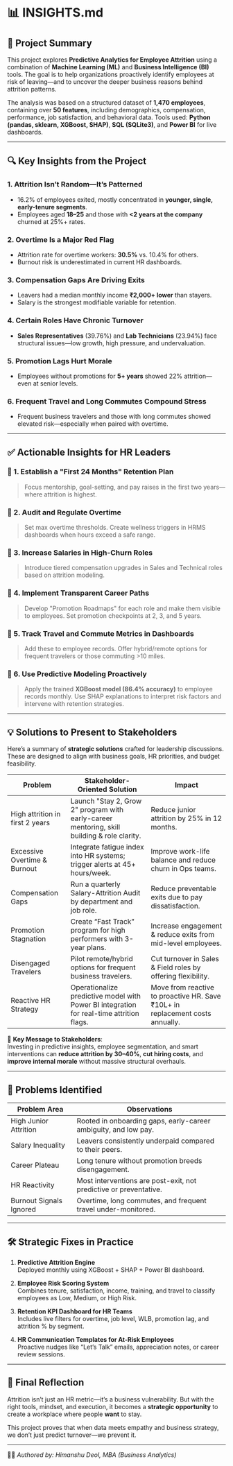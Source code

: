 # 📊 INSIGHTS.md

## 🎯 Project Summary

This project explores **Predictive Analytics for Employee Attrition** using a combination of **Machine Learning (ML)** and **Business Intelligence (BI)** tools. The goal is to help organizations proactively identify employees at risk of leaving—and to uncover the deeper business reasons behind attrition patterns.

The analysis was based on a structured dataset of **1,470 employees**, containing over **50 features**, including demographics, compensation, performance, job satisfaction, and behavioral data. Tools used: **Python (pandas, sklearn, XGBoost, SHAP)**, **SQL (SQLite3)**, and **Power BI** for live dashboards.

---

## 🔍 Key Insights from the Project

### 1. **Attrition Isn’t Random—It’s Patterned**
- 16.2% of employees exited, mostly concentrated in **younger, single, early-tenure segments**.
- Employees aged **18–25** and those with **<2 years at the company** churned at 25%+ rates.

### 2. **Overtime Is a Major Red Flag**
- Attrition rate for overtime workers: **30.5%** vs. 10.4% for others.
- Burnout risk is underestimated in current HR dashboards.

### 3. **Compensation Gaps Are Driving Exits**
- Leavers had a median monthly income **₹2,000+ lower** than stayers.
- Salary is the strongest modifiable variable for retention.

### 4. **Certain Roles Have Chronic Turnover**
- **Sales Representatives** (39.76%) and **Lab Technicians** (23.94%) face structural issues—low growth, high pressure, and undervaluation.

### 5. **Promotion Lags Hurt Morale**
- Employees without promotions for **5+ years** showed 22% attrition—even at senior levels.

### 6. **Frequent Travel and Long Commutes Compound Stress**
- Frequent business travelers and those with long commutes showed elevated risk—especially when paired with overtime.

---

## ✅ Actionable Insights for HR Leaders

### 🔹 1. **Establish a "First 24 Months" Retention Plan**
> Focus mentorship, goal-setting, and pay raises in the first two years—where attrition is highest.

### 🔹 2. **Audit and Regulate Overtime**
> Set max overtime thresholds. Create wellness triggers in HRMS dashboards when hours exceed a safe range.

### 🔹 3. **Increase Salaries in High-Churn Roles**
> Introduce tiered compensation upgrades in Sales and Technical roles based on attrition modeling.

### 🔹 4. **Implement Transparent Career Paths**
> Develop "Promotion Roadmaps" for each role and make them visible to employees. Set promotion checkpoints at 2, 3, and 5 years.

### 🔹 5. **Track Travel and Commute Metrics in Dashboards**
> Add these to employee records. Offer hybrid/remote options for frequent travelers or those commuting >10 miles.

### 🔹 6. **Use Predictive Modeling Proactively**
> Apply the trained **XGBoost model (86.4% accuracy)** to employee records monthly. Use SHAP explanations to interpret risk factors and intervene with retention strategies.

---

## 💡 Solutions to Present to Stakeholders

Here’s a summary of **strategic solutions** crafted for leadership discussions. These are designed to align with business goals, HR priorities, and budget feasibility.

| Problem | Stakeholder-Oriented Solution | Impact |
|--------|-------------------------------|--------|
| High attrition in first 2 years | Launch "Stay 2, Grow 2" program with early-career mentoring, skill building & role clarity. | Reduce junior attrition by 25% in 12 months. |
| Excessive Overtime & Burnout | Integrate fatigue index into HR systems; trigger alerts at 45+ hours/week. | Improve work-life balance and reduce churn in Ops teams. |
| Compensation Gaps | Run a quarterly Salary-Attrition Audit by department and job role. | Reduce preventable exits due to pay dissatisfaction. |
| Promotion Stagnation | Create “Fast Track” program for high performers with 3-year plans. | Increase engagement & reduce exits from mid-level employees. |
| Disengaged Travelers | Pilot remote/hybrid options for frequent business travelers. | Cut turnover in Sales & Field roles by offering flexibility. |
| Reactive HR Strategy | Operationalize predictive model with Power BI integration for real-time attrition flags. | Move from reactive to proactive HR. Save ₹10L+ in replacement costs annually. |

🎯 **Key Message to Stakeholders**:  
Investing in predictive insights, employee segmentation, and smart interventions can **reduce attrition by 30–40%**, **cut hiring costs**, and **improve internal morale** without massive structural overhauls.

---

## 🧩 Problems Identified

| Problem Area | Observations |
|--------------|--------------|
| High Junior Attrition | Rooted in onboarding gaps, early-career ambiguity, and low pay. |
| Salary Inequality | Leavers consistently underpaid compared to their peers. |
| Career Plateau | Long tenure without promotion breeds disengagement. |
| HR Reactivity | Most interventions are post-exit, not predictive or preventative. |
| Burnout Signals Ignored | Overtime, long commutes, and frequent travel under-monitored. |

---

## 🛠️ Strategic Fixes in Practice

1. **Predictive Attrition Engine**  
   Deployed monthly using XGBoost + SHAP + Power BI dashboard.

2. **Employee Risk Scoring System**  
   Combines tenure, satisfaction, income, training, and travel to classify employees as Low, Medium, or High Risk.

3. **Retention KPI Dashboard for HR Teams**  
   Includes live filters for overtime, job level, WLB, promotion lag, and attrition % by segment.

4. **HR Communication Templates for At-Risk Employees**  
   Proactive nudges like “Let’s Talk” emails, appreciation notes, or career review sessions.

---

## 🧠 Final Reflection

Attrition isn’t just an HR metric—it’s a business vulnerability. But with the right tools, mindset, and execution, it becomes a **strategic opportunity** to create a workplace where people **want** to stay.

This project proves that when data meets empathy and business strategy, we don’t just predict turnover—we prevent it.

---

👨‍💻 *Authored by: Himanshu Deol, MBA (Business Analytics)*  


